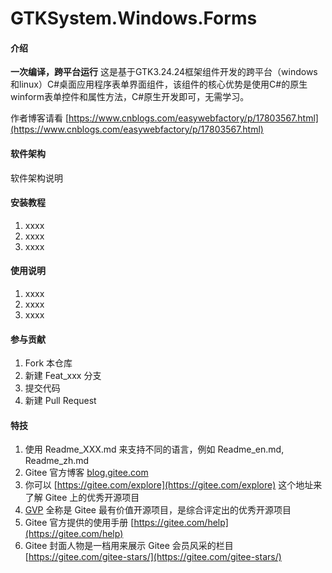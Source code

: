 # GTKSystem.Windows.Forms

#### 介绍
**一次编译，跨平台运行**
这是基于GTK3.24.24框架组件开发的跨平台（windows和linux）C#桌面应用程序表单界面组件，该组件的核心优势是使用C#的原生winform表单控件和属性方法，C#原生开发即可，无需学习。

作者博客请看 [https://www.cnblogs.com/easywebfactory/p/17803567.html](https://www.cnblogs.com/easywebfactory/p/17803567.html)

#### 软件架构
软件架构说明


#### 安装教程

1.  xxxx
2.  xxxx
3.  xxxx

#### 使用说明

1.  xxxx
2.  xxxx
3.  xxxx

#### 参与贡献

1.  Fork 本仓库
2.  新建 Feat_xxx 分支
3.  提交代码
4.  新建 Pull Request


#### 特技

1.  使用 Readme\_XXX.md 来支持不同的语言，例如 Readme\_en.md, Readme\_zh.md
2.  Gitee 官方博客 [blog.gitee.com](https://blog.gitee.com)
3.  你可以 [https://gitee.com/explore](https://gitee.com/explore) 这个地址来了解 Gitee 上的优秀开源项目
4.  [GVP](https://gitee.com/gvp) 全称是 Gitee 最有价值开源项目，是综合评定出的优秀开源项目
5.  Gitee 官方提供的使用手册 [https://gitee.com/help](https://gitee.com/help)
6.  Gitee 封面人物是一档用来展示 Gitee 会员风采的栏目 [https://gitee.com/gitee-stars/](https://gitee.com/gitee-stars/)
